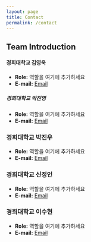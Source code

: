 ```yaml
---
layout: page
title: Contact
permalink: /contact
---
```


## Team Introduction

#### 경희대학교 김영욱
- **Role:** 역할을 여기에 추가하세요
- **E-mail:** [Email](mailto:your_email@example.com)

##### 경희대학교 박진영
- **Role:** 역할을 여기에 추가하세요
- **E-mail:** [Email](mailto:your_email@example.com)

### 경희대학교 박진우
- **Role:** 역할을 여기에 추가하세요
- **E-mail:** [Email](mailto:p_jinwoo98@naver.com)

### 경희대학교 신정인
- **Role:** 역할을 여기에 추가하세요
- **E-mail:** [Email](mailto:your_email@example.com)

### 경희대학교 이수현
- **Role:** 역할을 여기에 추가하세요
- **E-mail:** [Email](mailto:your_email@example.com)
